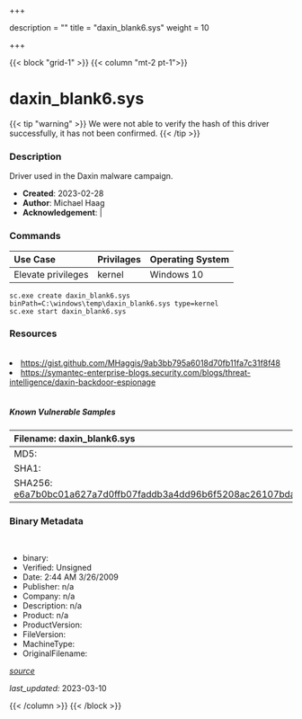 +++

description = ""
title = "daxin_blank6.sys"
weight = 10

+++


{{< block "grid-1" >}}
{{< column "mt-2 pt-1">}}




# daxin_blank6.sys 


{{< tip "warning" >}}
We were not able to verify the hash of this driver successfully, it has not been confirmed.
{{< /tip >}}




### Description


Driver used in the Daxin malware campaign.


- **Created**: 2023-02-28
- **Author**: Michael Haag
- **Acknowledgement**:  | [](https://twitter.com/)

### Commands

| Use Case | Privilages | Operating System | 
|:---- | ---- | ---- |
| Elevate privileges | kernel | Windows 10 |

```
sc.exe create daxin_blank6.sys binPath=C:\windows\temp\daxin_blank6.sys type=kernel
sc.exe start daxin_blank6.sys
```

### Resources
<br>


<li><a href="https://gist.github.com/MHaggis/9ab3bb795a6018d70fb11fa7c31f8f48">https://gist.github.com/MHaggis/9ab3bb795a6018d70fb11fa7c31f8f48</a></li>

<li><a href="https://symantec-enterprise-blogs.security.com/blogs/threat-intelligence/daxin-backdoor-espionage">https://symantec-enterprise-blogs.security.com/blogs/threat-intelligence/daxin-backdoor-espionage</a></li>


<br>


##### Known Vulnerable Samples

| Filename: daxin_blank6.sys |
|:---- |
|MD5: <a href="https://www.virustotal.com/gui/file/{&#39;Filename&#39;: &#39;daxin_blank6.sys&#39;, &#39;MD5&#39;: &#39;&#39;, &#39;SHA1&#39;: &#39;&#39;, &#39;SHA256&#39;: &#39;e6a7b0bc01a627a7d0ffb07faddb3a4dd96b6f5208ac26107bdaeb3ab1ec8217&#39;}"></a>|
|SHA1: <a href="https://www.virustotal.com/gui/file/{&#39;Filename&#39;: &#39;daxin_blank6.sys&#39;, &#39;MD5&#39;: &#39;&#39;, &#39;SHA1&#39;: &#39;&#39;, &#39;SHA256&#39;: &#39;e6a7b0bc01a627a7d0ffb07faddb3a4dd96b6f5208ac26107bdaeb3ab1ec8217&#39;}"></a>|
|SHA256: <a href="https://www.virustotal.com/gui/file/{&#39;Filename&#39;: &#39;daxin_blank6.sys&#39;, &#39;MD5&#39;: &#39;&#39;, &#39;SHA1&#39;: &#39;&#39;, &#39;SHA256&#39;: &#39;e6a7b0bc01a627a7d0ffb07faddb3a4dd96b6f5208ac26107bdaeb3ab1ec8217&#39;}">e6a7b0bc01a627a7d0ffb07faddb3a4dd96b6f5208ac26107bdaeb3ab1ec8217</a>|




### Binary Metadata
<br>

- binary: 
- Verified: Unsigned
- Date: 2:44 AM 3/26/2009
- Publisher: n/a
- Company: n/a
- Description: n/a
- Product: n/a
- ProductVersion: 
- FileVersion: 
- MachineType: 
- OriginalFilename: 

[*source*](https://github.com/magicsword-io/LOLDrivers/tree/main/yaml/daxin_blank6.sys.yml)

*last_updated:* 2023-03-10


{{< /column >}}
{{< /block >}}

